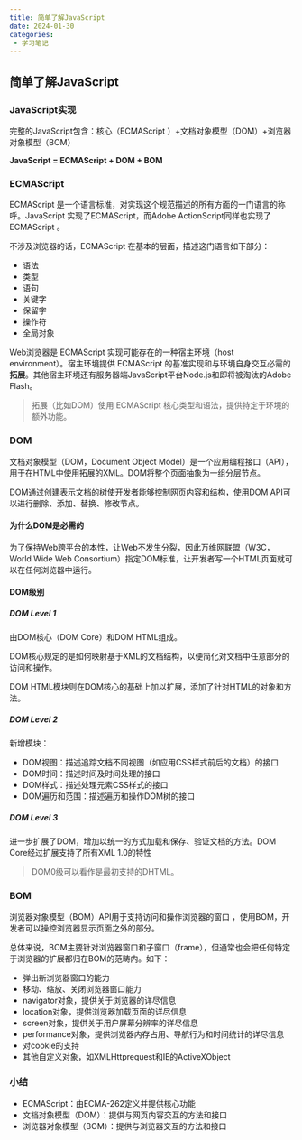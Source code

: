 ```yaml
---
title: 简单了解JavaScript
date: 2024-01-30
categories:
 - 学习笔记
---
```


## 简单了解JavaScript

### JavaScript实现

完整的JavaScript包含：核心（ECMAScript ）+文档对象模型（DOM）+浏览器对象模型（BOM）

**JavaScript = ECMAScript + DOM + BOM**

### ECMAScript 

ECMAScript 是一个语言标准，对实现这个规范描述的所有方面的一门语言的称呼。JavaScript 实现了ECMAScript，而Adobe ActionScript同样也实现了 ECMAScript 。

不涉及浏览器的话，ECMAScript 在基本的层面，描述这门语言如下部分：

- 语法
- 类型
- 语句
- 关键字
- 保留字
- 操作符
- 全局对象

Web浏览器是 ECMAScript 实现可能存在的一种宿主环境（host environment）。宿主环境提供 ECMAScript 的基准实现和与环境自身交互必需的**拓展**。其他宿主环境还有服务器端JavaScript平台Node.js和即将被淘汰的Adobe Flash。

> 拓展（比如DOM）使用 ECMAScript 核心类型和语法，提供特定于环境的额外功能。

### DOM

文档对象模型（DOM，Document Object Model）是一个应用编程接口（API），用于在HTML中使用拓展的XML。DOM将整个页面抽象为一组分层节点。

DOM通过创建表示文档的树使开发者能够控制网页内容和结构，使用DOM API可以进行删除、添加、替换、修改节点。

#### 为什么DOM是必需的

为了保持Web跨平台的本性，让Web不发生分裂，因此万维网联盟（W3C，World Wide Web Consortium）指定DOM标准，让开发者写一个HTML页面就可以在任何浏览器中运行。

#### DOM级别

##### DOM Level 1

由DOM核心（DOM Core）和DOM HTML组成。

DOM核心规定的是如何映射基于XML的文档结构，以便简化对文档中任意部分的访问和操作。

DOM HTML模块则在DOM核心的基础上加以扩展，添加了针对HTML的对象和方法。

##### DOM Level 2

新增模块：

- DOM视图：描述追踪文档不同视图（如应用CSS样式前后的文档）的接口
- DOM时间：描述时间及时间处理的接口
- DOM样式：描述处理元素CSS样式的接口
- DOM遍历和范围：描述遍历和操作DOM树的接口

#####  DOM Level 3

进一步扩展了DOM，增加以统一的方式加载和保存、验证文档的方法。DOM Core经过扩展支持了所有XML 1.0的特性

> DOM0级可以看作是最初支持的DHTML。

### BOM

浏览器对象模型（BOM）API用于支持访问和操作浏览器的窗口 ，使用BOM，开发者可以操控浏览器显示页面之外的部分。

总体来说，BOM主要针对浏览器窗口和子窗口（frame），但通常也会把任何特定于浏览器的扩展都归在BOM的范畴内。如下：

- 弹出新浏览器窗口的能力
- 移动、缩放、关闭浏览器窗口能力
- navigator对象，提供关于浏览器的详尽信息
- location对象，提供浏览器加载页面的详尽信息
- screen对象，提供关于用户屏幕分辨率的详尽信息
- performance对象，提供浏览器内存占用、导航行为和时间统计的详尽信息
- 对cookie的支持
- 其他自定义对象，如XMLHttprequest和IE的ActiveXObject

### 小结

- ECMAScript：由ECMA-262定义并提供核心功能
- 文档对象模型（DOM）：提供与网页内容交互的方法和接口
- 浏览器对象模型（BOM）：提供与浏览器交互的方法和接口

